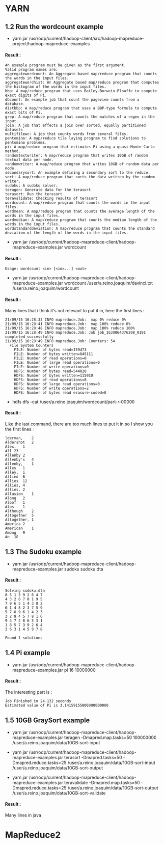 # YARN

## 1.2 Run the wordcount example

+ yarn jar /usr/odp/current/hadoop-client/src/hadoop-mapreduce-project/hadoop-mapreduce-examples

#### Result : 

    An example program must be given as the first argument.
    Valid program names are:
    aggregatewordcount: An Aggregate based map/reduce program that counts the words in the input files.
    aggregatewordhist: An Aggregate based map/reduce program that computes the histogram of the words in the input files.
    bbp: A map/reduce program that uses Bailey-Borwein-Plouffe to compute exact digits of Pi.
    dbcount: An example job that count the pageview counts from a database.
    distbbp: A map/reduce program that uses a BBP-type formula to compute exact bits of Pi.
    grep: A map/reduce program that counts the matches of a regex in the input.
    join: A job that effects a join over sorted, equally partitioned datasets
    multifilewc: A job that counts words from several files.
    pentomino: A map/reduce tile laying program to find solutions to pentomino problems.
    pi: A map/reduce program that estimates Pi using a quasi-Monte Carlo method.
    randomtextwriter: A map/reduce program that writes 10GB of random textual data per node.
    randomwriter: A map/reduce program that writes 10GB of random data per node.
    secondarysort: An example defining a secondary sort to the reduce.
    sort: A map/reduce program that sorts the data written by the random writer.
    sudoku: A sudoku solver.
    teragen: Generate data for the terasort
    terasort: Run the terasort
    teravalidate: Checking results of terasort
    wordcount: A map/reduce program that counts the words in the input files.
    wordmean: A map/reduce program that counts the average length of the words in the input files.
    wordmedian: A map/reduce program that counts the median length of the words in the input files.
    wordstandarddeviation: A map/reduce program that counts the standard deviation of the length of the words in the input files.

+ yarn jar /usr/odp/current/hadoop-mapreduce-client/hadoop-mapreduce-examples.jar wordcount

#### Result :

    Usage: wordcount <in> [<in>...] <out>

+ yarn jar /usr/odp/current/hadoop-mapreduce-client/hadoop-mapreduce-examples.jar wordcount /user/a.reino.joaquim/davinci.txt /user/a.reino.joaquim/wordcount

 #### Result :
 Many lines that i think it's not relevant to put it in, here the first lines :  
 
    21/09/15 16:28:33 INFO mapreduce.Job:  map 0% reduce 0%
    21/09/15 16:28:41 INFO mapreduce.Job:  map 100% reduce 0%
    21/09/15 16:28:48 INFO mapreduce.Job:  map 100% reduce 100%
    21/09/15 16:28:49 INFO mapreduce.Job: Job job_1630864376208_0191 completed successfully
    21/09/15 16:28:49 INFO mapreduce.Job: Counters: 54
	  File System Counters
		FILE: Number of bytes read=159473
		FILE: Number of bytes written=845111
		FILE: Number of read operations=0
		FILE: Number of large read operations=0
		FILE: Number of write operations=0
		HDFS: Number of bytes read=544028
		HDFS: Number of bytes written=115910
		HDFS: Number of read operations=8
		HDFS: Number of large read operations=0
		HDFS: Number of write operations=2
		HDFS: Number of bytes read erasure-coded=0

 + hdfs dfs -cat /user/a.reino.joaquim/wordcount/part-r-00000
 
 #### Result : 
 Like the last command, there are too much lines to put it in so I show you the first lines : 
 
    lderman,	2
    Aldershot	2
    Alex.	1
    All	23
    Allenby	2
    Allenby's	4
    Allenby,	1
    Alley	1
    Alley,	1
    Allied	6
    Allies	12
    Allies,	4
    Allies.	2
    Allusion	1
    Along	2
    Aloof	1
    Alps	1
    Although	2
    Altogether	5
    Altogether,	1
    America	2
    American	1
    Among	9
    An	18

## 1.3 The Sudoku example
  
 + yarn jar /usr/odp/current/hadoop-mapreduce-client/hadoop-mapreduce-examples.jar sudoku sudoku.dta
 
 #### Result : 
 
    Solving sudoku.dta
    8 5 1 3 9 2 6 4 7 
    4 3 2 6 7 8 1 9 5 
    7 9 6 5 1 4 3 8 2 
    6 1 4 8 2 3 7 5 9 
    5 7 8 9 6 1 4 2 3 
    3 2 9 4 5 7 8 1 6 
    9 4 7 2 8 6 5 3 1 
    1 8 5 7 3 9 2 6 4 
    2 6 3 1 4 5 9 7 8 

    Found 1 solutions

## 1.4 Pi example
 + yarn jar /usr/odp/current/hadoop-mapreduce-client/hadoop-mapreduce-examples.jar pi 16 10000000
  
#### Result : 
The interesting part is :

    Job Finished in 24.132 seconds
    Estimated value of Pi is 3.14159155000000000000

## 1.5 10GB GraySort example
 + yarn jar /usr/odp/current/hadoop-mapreduce-client/hadoop-mapreduce-examples.jar teragen -Dmapred.map.tasks=50 100000000 /user/a.reino.joaquim/data/10GB-sort-input
 
 + yarn jar /usr/odp/current/hadoop-mapreduce-client/hadoop-mapreduce-examples.jar terasort -Dmapred.tasks=50 -Dmapred.reduce.tasks=25 /user/a.reino.joaquim/data/10GB-sort-input /user/a.reino.joaquim/data/10GB-sort-output
 
 + yarn jar /usr/odp/current/hadoop-mapreduce-client/hadoop-mapreduce-examples.jar teravalidate -Dmapred.map.tasks=50 -Dmapred.reduce.tasks=25 /user/a.reino.joaquim/data/10GB-sort-output /user/a.reino.joaquim/data/10GB-sort-validate
 
 #### Result : 
 Many lines in java
 
 # MapReduce2
